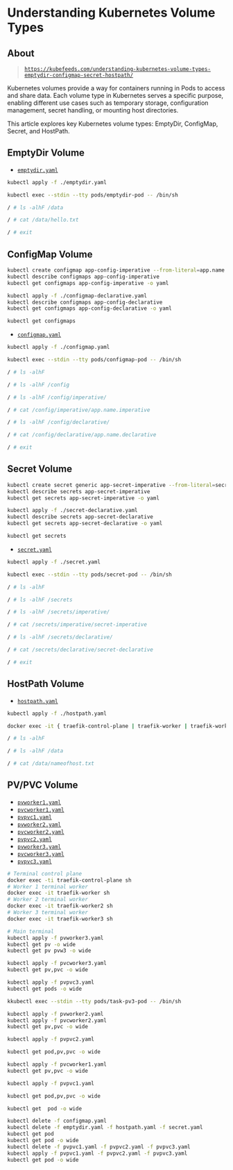 # Understanding Kubernetes Volume Types

## About

> [`https://kubefeeds.com/understanding-kubernetes-volume-types-emptydir-configmap-secret-hostpath/`](https://kubefeeds.com/understanding-kubernetes-volume-types-emptydir-configmap-secret-hostpath/)

Kubernetes volumes provide a way for containers running in Pods to access and share data. Each volume type in Kubernetes serves a specific purpose, enabling different use cases such as temporary storage, configuration management, secret handling, or mounting host directories.

This article explores key Kubernetes volume types: EmptyDir, ConfigMap, Secret, and HostPath.

## EmptyDir Volume

- [`emptydir.yaml`](emptydir.yaml)

```sh
kubectl apply -f ./emptydir.yaml

kubectl exec --stdin --tty pods/emptydir-pod -- /bin/sh

/ # ls -alhF /data

/ # cat /data/hello.txt 

/ # exit
```

## ConfigMap Volume

```sh
kubectl create configmap app-config-imperative --from-literal=app.name.imperative=Imperative
kubectl describe configmaps app-config-imperative 
kubectl get configmaps app-config-imperative -o yaml

kubectl apply -f ./configmap-declarative.yaml 
kubectl describe configmaps app-config-declarative 
kubectl get configmaps app-config-declarative -o yaml

kubectl get configmaps 
```

- [`configmap.yaml`](configmap.yaml)

```sh
kubectl apply -f ./configmap.yaml 

kubectl exec --stdin --tty pods/configmap-pod -- /bin/sh

/ # ls -alhF

/ # ls -alhF /config

/ # ls -alhF /config/imperative/

/ # cat /config/imperative/app.name.imperative 

/ # ls -alhF /config/declarative/

/ # cat /config/declarative/app.name.declarative 

/ # exit
```

## Secret Volume

```sh
kubectl create secret generic app-secret-imperative --from-literal=secret-imperative=1234567890abcdef
kubectl describe secrets app-secret-imperative
kubectl get secrets app-secret-imperative -o yaml

kubectl apply -f ./secret-declarative.yaml 
kubectl describe secrets app-secret-declarative
kubectl get secrets app-secret-declarative -o yaml

kubectl get secrets
```

- [`secret.yaml`](secret.yaml)

```sh
kubectl apply -f ./secret.yaml 

kubectl exec --stdin --tty pods/secret-pod -- /bin/sh

/ # ls -alhF

/ # ls -alhF /secrets

/ # ls -alhF /secrets/imperative/

/ # cat /secrets/imperative/secret-imperative

/ # ls -alhF /secrets/declarative/

/ # cat /secrets/declarative/secret-declarative 

/ # exit
```

## HostPath Volume

- [`hostpath.yaml`](hostpath.yaml)

```sh
kubectl apply -f ./hostpath.yaml 

docker exec -it { traefik-control-plane | traefik-worker | traefik-worker2 | traefik-worker3 }

/ # ls -alhF

/ # ls -alhF /data

/ # cat /data/nameofhost.txt
```

## PV/PVC Volume

- [`pvworker1.yaml`](./pvworker1.yaml)
- [`pvcworker1.yaml`](./pvcworker1.yaml)
- [`pvpvc1.yaml`](./pvpvc1.yaml)
- [`pvworker2.yaml`](./pvworker2.yaml)
- [`pvcworker2.yaml`](./pvcworker2.yaml)
- [`pvpvc2.yaml`](./pvpvc2.yaml)
- [`pvworker3.yaml`](./pvworker3.yaml)
- [`pvcworker3.yaml`](./pvcworker3.yaml)
- [`pvpvc3.yaml`](./pvpvc3.yaml)

```sh
# Terminal control plane
docker exec -ti traefik-control-plane sh
# Worker 1 terminal worker
docker exec -it traefik-worker sh
# Worker 2 terminal worker
docker exec -it traefik-worker2 sh
# Worker 3 terminal worker
docker exec -it traefik-worker3 sh

# Main terminal
kubectl apply -f pvworker3.yaml 
kubectl get pv -o wide
kubectl get pv pvw3 -o wide

kubectl apply -f pvcworker3.yaml 
kubectl get pv,pvc -o wide

kubectl apply -f pvpvc3.yaml 
kubectl get pods -o wide

kkubectl exec --stdin --tty pods/task-pv3-pod -- /bin/sh

kubectl apply -f pvworker2.yaml 
kubectl apply -f pvcworker2.yaml 
kubectl get pv,pvc -o wide

kubectl apply -f pvpvc2.yaml 

kubectl get pod,pv,pvc -o wide

kubectl apply -f pvcworker1.yaml 
kubectl get pv,pvc -o wide

kubectl apply -f pvpvc1.yaml 

kubectl get pod,pv,pvc -o wide

kubectl get  pod -o wide

kubectl delete -f configmap.yaml 
kubectl delete -f emptydir.yaml -f hostpath.yaml -f secret.yaml 
kubectl get pod
kubectl get pod -o wide
kubectl delete -f pvpvc1.yaml -f pvpvc2.yaml -f pvpvc3.yaml 
kubectl apply -f pvpvc1.yaml -f pvpvc2.yaml -f pvpvc3.yaml 
kubectl get pod -o wide
```
